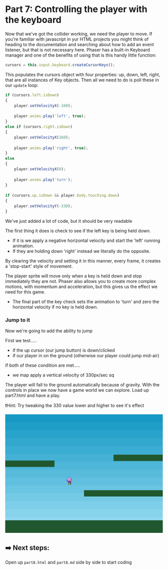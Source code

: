 # Part 7: Controlling the player with the keyboard

Now that we've got the collider working, we need the player to move. If you're familiar with javascript in yur HTML projects you might think of heading to the documentation and searching about how to add an event listener, but that is not necessary here. Phaser has a built-in Keyboard manager and one of the benefits of using that is this handy little function:
```js
cursors = this.input.keyboard.createCursorKeys();
```

This populates the cursors object with four properties: up, down, left, right, that are all instances of Key objects. Then all we need to do is poll these in our `update` loop:
```js
if (cursors.left.isDown)
{
    player.setVelocityX(-160);

    player.anims.play('left', true);
}
else if (cursors.right.isDown)
{
    player.setVelocityX(160);

    player.anims.play('right', true);
}
else
{
    player.setVelocityX(0);

    player.anims.play('turn');
}

if (cursors.up.isDown && player.body.touching.down)
{
    player.setVelocityY(-330);
}
```
We've just added a lot of code, but it should be very readable

The first thing it does is check to see if the left key is being held down. 
- If it is we apply a negative horizontal velocity and start the 'left' running animation. 
- If they are holding down 'right' instead we literally do the opposite. 

By clearing the velocity and setting it in this manner, every frame, it creates a 'stop-start' style of movement.

The player sprite will move only when a key is held down and stop immediately they are not. Phaser also allows you to create more complex motions, with momentum and acceleration, but this gives us the effect we need for this game. 
- The final part of the key check sets the animation to 'turn' and zero the horizontal velocity if no key is held down.

### Jump to it
 Now we're going to add the ability to jump

 First we test.....
 - if the up cursor (our jump button) is down/clicked
 - if our player in on the ground (otherwise our player could jump mid-air)

 If both of these condition are met.....
 - we map apply a vertical velocity of 330px/sec sq

The player will fall to the ground automatically because of gravity. With the controls in place we now have a game world we can explore. Load up part7.html and have a play.

❗️Hint: Try tweaking the 330 value lower and higher to see it's effect

![part seven scene example](assets/part7.png)


 
## ➡️ Next steps:
Open up `part8.html` and `part8.md` side by side to start coding



